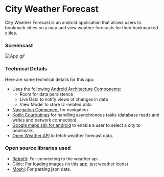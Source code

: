 # City Weather Forecast

City Weather Forecast is an android application that allows users to bookmark cities on a map
and view weather forecasts for their bookmarked cities.

### Screencast
![App gif](screenshots/ezgif.com-resize.gif)

### Technical Details
Here are some technical details for this app:
- Uses the following [Android Architecture Components](https://developer.android.com/topic/libraries/architecture):
     - Room for data persistence
    - Live Data to notify views of changes in data
    - View Model to store UI-related data
- [Navigation Component](https://developer.android.com/guide/navigation/navigation-getting-started) for navigation
- [Kotlin Couroutines](https://kotlinlang.org/docs/reference/coroutines-overview.html) for handling asynchronous tasks (database reads and writes and network connection).
- [Google maps sdk for android](https://developers.google.com/maps/documentation/android-sdk/intro) to enable a user to select a city to bookmark.
- [Open Weather API](https://openweathermap.org/api) to fetch weather forecast data.

### Open source libraries used
- [Retrofit](https://square.github.io/retrofit/): For connecting to the weather api 
- [Glide](https://github.com/bumptech/glide): For loading images (in this app, just weather icons)
- [Moshi](https://github.com/square/moshi): For parsing json data.
